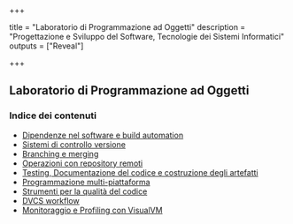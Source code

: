 
+++

title = "Laboratorio di Programmazione ad Oggetti"
description = "Progettazione e Sviluppo del Software, Tecnologie dei Sistemi Informatici"
outputs = ["Reveal"]

+++

## Laboratorio di Programmazione ad Oggetti

### Indice dei contenuti

* [Dipendenze nel software e build automation](build-systems-basics/)
* [Sistemi di controllo versione](dvcs-basics/)
* [Branching e merging](dvcs-branching/)
* [Operazioni con repository remoti](dvcs-remote/)
* [Testing, Documentazione del codice e costruzione degli artefatti](junit-jar-javadoc/)
* [Programmazione multi-piattaforma](multiplatform/)
* [Strumenti per la qualità del codice](code-quality-tools/)
* [DVCS workflow](dvcs-workflow/)
* [Monitoraggio e Profiling con VisualVM](profiling-with-visualvm/)
